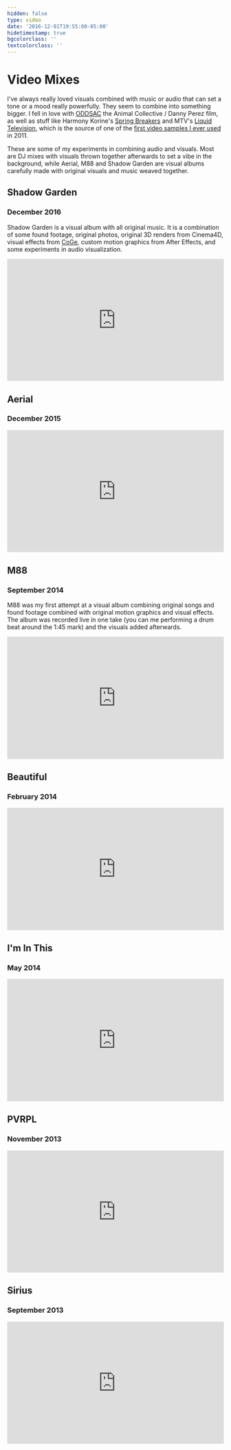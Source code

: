 ```yaml
---
hidden: false
type: video
date: '2016-12-01T19:55:00-05:00'
hidetimestamp: true
bgcolorclass: ''
textcolorclass: ''
---
```


# Video Mixes
I've always really loved visuals combined with music or audio that can set a tone or a mood really powerfully. They seem to combine into something bigger. I fell in love with [ODDSAC](https://youtu.be/tC-0yVR6uSI?t=14m44s) the Animal Collective / Danny Perez film, as well as stuff like Harmony Korine's [Spring Breakers](https://www.youtube.com/watch?v=imDML4om8z8) and MTV's [Liquid Television](https://youtu.be/u98s7c8IGxs?t=10m3s), which is the source of one of the [first video samples I ever used](https://vimeo.com/21134302) in 2011. 

These are some of my experiments in combining audio and visuals. Most are DJ mixes with visuals thrown together afterwards to set a vibe in the background, while Aerial, M88 and Shadow Garden are visual albums carefully made with original visuals and music weaved together. 

## Shadow Garden
### December 2016
Shadow Garden is a visual album with all original music. It is a combination of some found footage, original photos, original 3D renders from Cinema4D, visual effects from [CoGe](https://imimot.com/cogevj/), custom motion graphics from After Effects, and some experiments in audio visualization. 

<style>.embed-container { position: relative; padding-bottom: 56.25%; height: 0; overflow: hidden; max-width: 100%; } .embed-container iframe, .embed-container object, .embed-container embed { position: absolute; top: 0; left: 0; width: 100%; height: 100%; }</style><div class='embed-container'><iframe src='https://www.youtube.com/embed/EVO_2RFCP08?showinfo=0' frameborder='0' allowfullscreen></iframe></div>

## Aerial
### December 2015
<style>.embed-container { position: relative; padding-bottom: 56.25%; height: 0; overflow: hidden; max-width: 100%; } .embed-container iframe, .embed-container object, .embed-container embed { position: absolute; top: 0; left: 0; width: 100%; height: 100%; }</style><div class='embed-container'><iframe src='https://www.youtube.com/embed/ldqDNi6fn64?showinfo=0' frameborder='0' allowfullscreen></iframe></div>

## M88
### September 2014
M88 was my first attempt at a visual album combining original songs and found footage combined with original motion graphics and visual effects. The album was recorded live in one take (you can me performing a drum beat around the 1:45 mark)  and the visuals added afterwards. 

<style>.embed-container { position: relative; padding-bottom: 56.25%; height: 0; overflow: hidden; max-width: 100%; } .embed-container iframe, .embed-container object, .embed-container embed { position: absolute; top: 0; left: 0; width: 100%; height: 100%; }</style><div class='embed-container'><iframe src='https://www.youtube.com/embed/qXH7RE0m9yE?showinfo=0' frameborder='0' allowfullscreen></iframe></div>


## Beautiful
### February 2014

<style>.embed-container { position: relative; padding-bottom: 56.25%; height: 0; overflow: hidden; max-width: 100%; } .embed-container iframe, .embed-container object, .embed-container embed { position: absolute; top: 0; left: 0; width: 100%; height: 100%; }</style><div class='embed-container'><iframe src='https://www.youtube.com/embed/kI4z1N_9zcQ?showinfo=0' frameborder='0' allowfullscreen></iframe></div>


## I'm In This
### May 2014

<style>.embed-container { position: relative; padding-bottom: 56.25%; height: 0; overflow: hidden; max-width: 100%; } .embed-container iframe, .embed-container object, .embed-container embed { position: absolute; top: 0; left: 0; width: 100%; height: 100%; }</style><div class='embed-container'><iframe src='https://www.youtube.com/embed/aihyge3YUdA?showinfo=0' frameborder='0' allowfullscreen></iframe></div>

## PVRPL
### November 2013

<style>.embed-container { position: relative; padding-bottom: 56.25%; height: 0; overflow: hidden; max-width: 100%; } .embed-container iframe, .embed-container object, .embed-container embed { position: absolute; top: 0; left: 0; width: 100%; height: 100%; }</style><div class='embed-container'><iframe src='https://www.youtube.com/embed/IuSjeGKS_Vs?showinfo=0' frameborder='0' allowfullscreen></iframe></div>


## Sirius
### September 2013

<style>.embed-container { position: relative; padding-bottom: 56.25%; height: 0; overflow: hidden; max-width: 100%; } .embed-container iframe, .embed-container object, .embed-container embed { position: absolute; top: 0; left: 0; width: 100%; height: 100%; }</style><div class='embed-container'><iframe src='https://www.youtube.com/embed/ZGDRD0fxauM?showinfo=0' frameborder='0' allowfullscreen></iframe></div>

